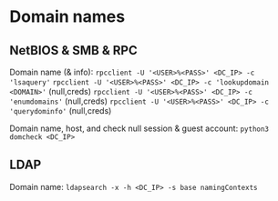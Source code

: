 # Domain names
## NetBIOS & SMB & RPC
Domain name (& info):
`rpcclient -U '<USER>%<PASS>' <DC_IP> -c 'lsaquery'`
`rpcclient -U '<USER>%<PASS>' <DC_IP> -c 'lookupdomain <DOMAIN>'` (null,creds)
`rpcclient -U '<USER>%<PASS>' <DC_IP> -c 'enumdomains'` (null,creds)
`rpcclient -U '<USER>%<PASS>' <DC_IP> -c 'querydominfo'` (null,creds)

Domain name, host, and check null session & guest account:
`python3 domcheck <DC_IP>`

## LDAP
Domain name:
`ldapsearch -x -h <DC_IP> -s base namingContexts`